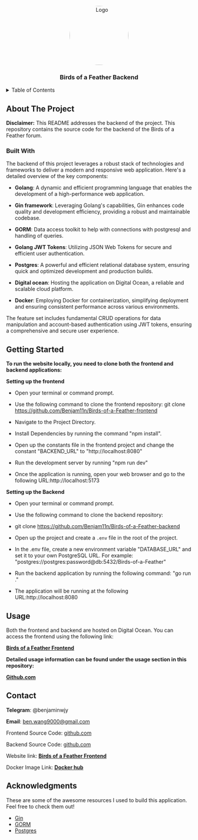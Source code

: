 <!-- PROJECT LOGO -->
<br />
<div align="center">
  <a href="https://github.com/benjam11n/Birds-of-a-Feather-backend">
    <img src="./public/Logo.jpg" alt="Logo" width="160" height="160" style="border-radius: 50%">
  </a>

  <h3 align="center">Birds of a Feather Backend</h3>
</div>

<!-- TABLE OF CONTENTS -->
<details>
  <summary>Table of Contents</summary>
  <ol>
    <li>
      <a href="#about-the-project">About The Project</a>
      <ul>
        <li><a href="#built-with">Built With</a></li>
      </ul>
    </li>
    <li><a href="#getting-started">Getting Started</a></li>
    <li><a href="#usage">Usage</a></li>
    <li><a href="#contact">Contact</a></li>
    <li><a href="#acknowledgments">Acknowledgments</a></li>
  </ol>
</details>

<!-- ABOUT THE PROJECT -->

## About The Project

**Disclaimer:** This README addresses the backend of the project. This repository contains the source code for the backend of the Birds of a Feather forum.

### Built With

The backend of this project leverages a robust stack of technologies and frameworks to deliver a modern and responsive web application. Here's a detailed overview of the key components:

- **Golang**: A dynamic and efficient programming language that enables the development of a high-performance web application.

- **Gin framework**: Leveraging Golang's capabilities, Gin enhances code quality and development efficiency, providing a robust and maintainable codebase.

- **GORM**: Data access toolkit to help with connections with postgresql and handling of queries.

- **Golang JWT Tokens**: Utilizing JSON Web Tokens for secure and efficient user authentication.

- **Postgres**: A powerful and efficient relational database system, ensuring quick and optimized development and production builds.

- **Digital ocean**: Hosting the application on Digital Ocean, a reliable and scalable cloud platform.

- **Docker**: Employing Docker for containerization, simplifying deployment and ensuring consistent performance across various environments.

The feature set includes fundamental CRUD operations for data manipulation and account-based authentication using JWT tokens, ensuring a comprehensive and secure user experience.

<!-- GETTING STARTED -->

## Getting Started

**To run the website locally, you need to clone both the frontend and backend applications:**

**Setting up the frontend**

- Open your terminal or command prompt.

- Use the following command to clone the frontend repository: git clone https://github.com/Benjam11n/Birds-of-a-Feather-frontend

- Navigate to the Project Directory.

- Install Dependencies by running the command "npm install".

- Open up the constants file in the frontend project and change the constant "BACKEND_URL" to "http://localhost:8080"

- Run the development server by running "npm run dev"

- Once the application is running, open your web browser and go to the following URL:http://localhost:5173

**Setting up the Backend**

- Open your terminal or command prompt.

- Use the following command to clone the backend repository:

- git clone https://github.com/Benjam11n/Birds-of-a-Feather-backend

- Open up the project and create a `.env` file in the root of the project.

- In the .env file, create a new environment variable "DATABASE_URL" and set it to your own PostgreSQL URL. For example: "postgres://postgres:password@db:5432/Birds-of-a-Feather"

- Run the backend application by running the following command: "go run ."

- The application will be running at the following URL:http://localhost:8080

<!-- USAGE EXAMPLES -->

## Usage

Both the frontend and backend are hosted on Digital Ocean. You can access the frontend using the following link:

[**Birds of a Feather Frontend**](https://birds-of-a-feather-c5xki.ondigitalocean.app)

**Detailed usage information can be found under the usage section in this repository:**

[**Github.com**](https://github.com/Benjam11n/Birds-of-a-Feather-frontend)

<!-- CONTACT -->

## Contact

**Telegram**: @benjaminwjy

**Email**: ben.wang9000@gmail.com

Frontend Source Code: [github.com](https://github.com/Benjam11n/Birds-of-a-Feather-frontend)

Backend Source Code: [github.com](https://github.com/Benjam11n/Birds-of-a-Feather-backend)

Website link: [**Birds of a Feather Frontend**](https://birds-of-a-feather-c5xki.ondigitalocean.app)

Docker Image Link: [**Docker hub**](https://hub.docker.com/repository/docker/benjamiiin/birds-of-a-feather-backend)

<!-- ACKNOWLEDGMENTS -->

## Acknowledgments

These are some of the awesome resources I used to build this application. Feel free to check them out!

- [Gin](https://github.com/gin-gonic/gin)
- [GORM](https://github.com/go-gorm/gorm)
- [Postgres](https://www.postgresql.org/)
